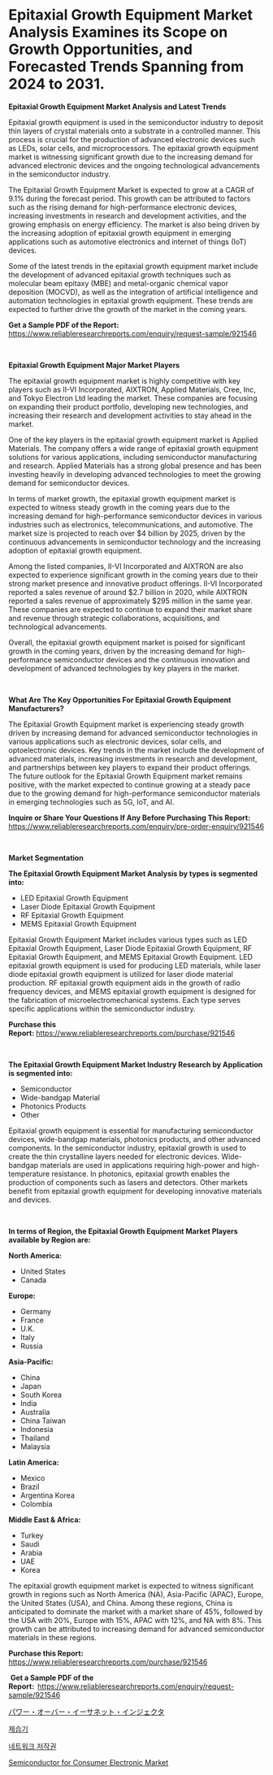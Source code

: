 <p><h1>Epitaxial Growth Equipment Market Analysis Examines its Scope on Growth Opportunities, and Forecasted Trends Spanning from 2024 to 2031.</h1></p><p><strong>Epitaxial Growth Equipment Market Analysis and Latest Trends</strong></p>
<p><p>Epitaxial growth equipment is used in the semiconductor industry to deposit thin layers of crystal materials onto a substrate in a controlled manner. This process is crucial for the production of advanced electronic devices such as LEDs, solar cells, and microprocessors. The epitaxial growth equipment market is witnessing significant growth due to the increasing demand for advanced electronic devices and the ongoing technological advancements in the semiconductor industry.</p><p>The Epitaxial Growth Equipment Market is expected to grow at a CAGR of 9.1% during the forecast period. This growth can be attributed to factors such as the rising demand for high-performance electronic devices, increasing investments in research and development activities, and the growing emphasis on energy efficiency. The market is also being driven by the increasing adoption of epitaxial growth equipment in emerging applications such as automotive electronics and internet of things (IoT) devices.</p><p>Some of the latest trends in the epitaxial growth equipment market include the development of advanced epitaxial growth techniques such as molecular beam epitaxy (MBE) and metal-organic chemical vapor deposition (MOCVD), as well as the integration of artificial intelligence and automation technologies in epitaxial growth equipment. These trends are expected to further drive the growth of the market in the coming years.</p></p>
<p><strong>Get a Sample PDF of the Report:&nbsp;</strong> <a href="https://www.reliableresearchreports.com/enquiry/request-sample/921546">https://www.reliableresearchreports.com/enquiry/request-sample/921546</a></p>
<p>&nbsp;</p>
<p><strong>Epitaxial Growth Equipment Major Market Players</strong></p>
<p><p>The epitaxial growth equipment market is highly competitive with key players such as II-VI Incorporated, AIXTRON, Applied Materials, Cree, Inc, and Tokyo Electron Ltd leading the market. These companies are focusing on expanding their product portfolio, developing new technologies, and increasing their research and development activities to stay ahead in the market.</p><p>One of the key players in the epitaxial growth equipment market is Applied Materials. The company offers a wide range of epitaxial growth equipment solutions for various applications, including semiconductor manufacturing and research. Applied Materials has a strong global presence and has been investing heavily in developing advanced technologies to meet the growing demand for semiconductor devices.</p><p>In terms of market growth, the epitaxial growth equipment market is expected to witness steady growth in the coming years due to the increasing demand for high-performance semiconductor devices in various industries such as electronics, telecommunications, and automotive. The market size is projected to reach over $4 billion by 2025, driven by the continuous advancements in semiconductor technology and the increasing adoption of epitaxial growth equipment.</p><p>Among the listed companies, II-VI Incorporated and AIXTRON are also expected to experience significant growth in the coming years due to their strong market presence and innovative product offerings. II-VI Incorporated reported a sales revenue of around $2.7 billion in 2020, while AIXTRON reported a sales revenue of approximately $295 million in the same year. These companies are expected to continue to expand their market share and revenue through strategic collaborations, acquisitions, and technological advancements.</p><p>Overall, the epitaxial growth equipment market is poised for significant growth in the coming years, driven by the increasing demand for high-performance semiconductor devices and the continuous innovation and development of advanced technologies by key players in the market.</p></p>
<p>&nbsp;</p>
<p><strong>What Are The Key Opportunities For Epitaxial Growth Equipment Manufacturers?</strong></p>
<p><p>The Epitaxial Growth Equipment market is experiencing steady growth driven by increasing demand for advanced semiconductor technologies in various applications such as electronic devices, solar cells, and optoelectronic devices. Key trends in the market include the development of advanced materials, increasing investments in research and development, and partnerships between key players to expand their product offerings. The future outlook for the Epitaxial Growth Equipment market remains positive, with the market expected to continue growing at a steady pace due to the growing demand for high-performance semiconductor materials in emerging technologies such as 5G, IoT, and AI.</p></p>
<p><strong>Inquire or Share Your Questions If Any Before Purchasing This Report:</strong> <a href="https://www.reliableresearchreports.com/enquiry/pre-order-enquiry/921546">https://www.reliableresearchreports.com/enquiry/pre-order-enquiry/921546</a></p>
<p>&nbsp;</p>
<p><strong>Market Segmentation</strong></p>
<p><strong>The Epitaxial Growth Equipment Market Analysis by types is segmented into:</strong></p>
<p><ul><li>LED Epitaxial Growth Equipment</li><li>Laser Diode Epitaxial Growth Equipment</li><li>RF Epitaxial Growth Equipment</li><li>MEMS Epitaxial Growth Equipment</li></ul></p>
<p><p>Epitaxial Growth Equipment Market includes various types such as LED Epitaxial Growth Equipment, Laser Diode Epitaxial Growth Equipment, RF Epitaxial Growth Equipment, and MEMS Epitaxial Growth Equipment. LED epitaxial growth equipment is used for producing LED materials, while laser diode epitaxial growth equipment is utilized for laser diode material production. RF epitaxial growth equipment aids in the growth of radio frequency devices, and MEMS epitaxial growth equipment is designed for the fabrication of microelectromechanical systems. Each type serves specific applications within the semiconductor industry.</p></p>
<p><strong>Purchase this Report:&nbsp;</strong><a href="https://www.reliableresearchreports.com/purchase/921546">https://www.reliableresearchreports.com/purchase/921546</a></p>
<p>&nbsp;</p>
<p><strong>The Epitaxial Growth Equipment Market Industry Research by Application is segmented into:</strong></p>
<p><ul><li>Semiconductor</li><li>Wide-bandgap Material</li><li>Photonics Products</li><li>Other</li></ul></p>
<p><p>Epitaxial growth equipment is essential for manufacturing semiconductor devices, wide-bandgap materials, photonics products, and other advanced components. In the semiconductor industry, epitaxial growth is used to create the thin crystalline layers needed for electronic devices. Wide-bandgap materials are used in applications requiring high-power and high-temperature resistance. In photonics, epitaxial growth enables the production of components such as lasers and detectors. Other markets benefit from epitaxial growth equipment for developing innovative materials and devices.</p></p>
<p>&nbsp;</p>
<p><strong>In terms of Region, the Epitaxial Growth Equipment Market Players available by Region are:</strong></p>
<p>
    <p> <strong> North America: </strong>
        <ul>
            <li>United States</li>
            <li>Canada</li>
        </ul>
        </p> 
    <p> <strong> Europe: </strong>
        <ul>
            <li>Germany</li>
            <li>France</li>
            <li>U.K.</li>
            <li>Italy</li>
            <li>Russia</li>
        </ul>
        </p> 
    <p> <strong> Asia-Pacific: </strong>
        <ul>
            <li>China</li>
            <li>Japan</li>
            <li>South Korea</li>
            <li>India</li>
            <li>Australia</li>
            <li>China Taiwan</li>
            <li>Indonesia</li>
            <li>Thailand</li>
            <li>Malaysia</li>
        </ul>
        </p> 
    <p> <strong> Latin America: </strong>
        <ul>
            <li>Mexico</li>
            <li>Brazil</li>
            <li>Argentina Korea</li>
            <li>Colombia</li>
        </ul>
        </p> 
    <p> <strong> Middle East & Africa: </strong>
        <ul>
            <li>Turkey</li>
            <li>Saudi</li>
            <li>Arabia</li>
            <li>UAE</li>
            <li>Korea</li>
        </ul>
    </p>
    </p>
<p><p>The epitaxial growth equipment market is expected to witness significant growth in regions such as North America (NA), Asia-Pacific (APAC), Europe, the United States (USA), and China. Among these regions, China is anticipated to dominate the market with a market share of 45%, followed by the USA with 20%, Europe with 15%, APAC with 12%, and NA with 8%. This growth can be attributed to increasing demand for advanced semiconductor materials in these regions.</p></p>
<p><strong>Purchase this Report: </strong><a href="https://www.reliableresearchreports.com/purchase/921546">https://www.reliableresearchreports.com/purchase/921546</a></p>
<p>&nbsp;<strong>Get a Sample PDF of the Report:&nbsp;&nbsp;</strong><a href="https://www.reliableresearchreports.com/enquiry/request-sample/921546">https://www.reliableresearchreports.com/enquiry/request-sample/921546</a></p>
<p><strong></strong></p>
<p><p><a href="https://medium.com/@amarart56456/%E6%AC%A1%E3%81%AE%E6%96%87%E7%AB%A0%E3%82%92%E6%97%A5%E6%9C%AC%E8%AA%9E%E3%81%AB%E7%BF%BB%E8%A8%B3%E3%81%99%E3%82%8B%E3%81%A8-power-over-ethernet-injector-%E3%83%9E%E3%83%BC%E3%82%B1%E3%83%83%E3%83%88%E3%81%AE%E5%8B%95%E5%90%91%E3%81%A8%E5%B8%82%E5%A0%B4%E5%88%86%E6%9E%90%E3%81%AF-2024%E5%B9%B4%E3%81%8B%E3%82%892031%E5%B9%B4%E3%81%AE%E6%9C%9F%E9%96%93%E3%81%BE%E3%81%A7%E4%BA%88%E6%B8%AC%E3%81%95%E3%82%8C%E3%81%A6%E3%81%84%E3%81%BE%E3%81%99-53bb9ead2f00">パワー・オーバー・イーサネット・インジェクタ</a></p><p><a href="https://medium.com/@antosuigrtley99783676/%EC%A0%9C%EC%8A%B5%EA%B8%B0-%EC%8B%9C%EC%9E%A5-2031%EB%85%84%EA%B9%8C%EC%A7%80%EC%9D%98-%ED%8A%B8%EB%A0%8C%EB%93%9C-%EC%98%88%EC%B8%A1-%EB%B0%8F-%EA%B2%BD%EC%9F%81-%EB%B6%84%EC%84%9D-cf49e6f7ddc3">제습기</a></p><p><a href="https://medium.com/@ukaszduda1/%EB%84%A4%ED%8A%B8%EC%9B%8C%ED%81%AC-%EC%A0%80%EC%9E%91%EA%B6%8C-%EC%8B%9C%EC%9E%A5-%EC%8B%9C%EC%9E%A5-cagr-%EC%8B%9C%EC%9E%A5-%EB%8F%99%ED%96%A5-%EB%B0%8F-%EC%84%B1%EC%9E%A5-%EC%A0%84%EB%9E%B5%EC%97%90-%EB%8C%80%ED%95%9C-%ED%86%B5%EC%B0%B0%EB%A0%A5-6c25e7af7f4f">네트워크 저작권</a></p><p><a href="https://github.com/santosh758595/Market-Research-Report-List-3/blob/main/semiconductor-for-consumer-electronic-market.md">Semiconductor for Consumer Electronic Market</a></p></p>